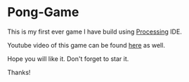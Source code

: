 # Pong-Game

This is my first ever game I have build using [Processing](https://processing.org/) IDE.

Youtube video of this game can be found [here](https://www.youtube.com/watch?v=XkGkVo8BMUQ&t=5s) as well.

Hope you will like it. Don't forget to star it.

Thanks!
